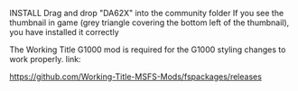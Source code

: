 INSTALL
Drag and drop "DA62X" into the community folder
If you see the thumbnail in game (grey triangle covering the bottom left of the thumbnail), you have installed it correctly

The Working Title G1000 mod is required for the G1000 styling changes to work properly. 
link:

https://github.com/Working-Title-MSFS-Mods/fspackages/releases
